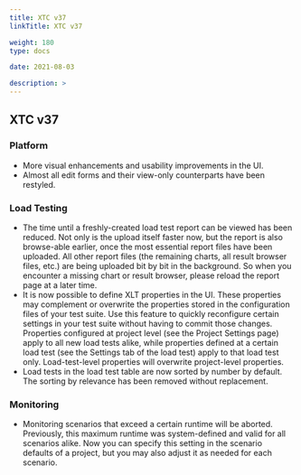 ```yaml
---
title: XTC v37
linkTitle: XTC v37

weight: 180
type: docs

date: 2021-08-03

description: >
---
```


## XTC v37


### Platform
- More visual enhancements and usability improvements in the UI.
- Almost all edit forms and their view-only counterparts have been restyled.

### Load Testing
- The time until a freshly-created load test report can be viewed has been reduced. Not only is the upload itself faster now, but the report is also browse-able earlier, once the most essential report files have been uploaded. All other report files (the remaining charts, all result browser files, etc.) are being uploaded bit by bit in the background. So when you encounter a missing chart or result browser, please reload the report page at a later time.
- It is now possible to define XLT properties in the UI. These properties may complement or overwrite the properties stored in the configuration files of your test suite. Use this feature to quickly reconfigure certain settings in your test suite without having to commit those changes.
Properties configured at project level (see the Project Settings page) apply to all new load tests alike, while properties defined at a certain load test (see the Settings tab of the load test) apply to that load test only. Load-test-level properties will overwrite project-level properties.
- Load tests in the load test table are now sorted by number by default. The sorting by relevance has been removed without replacement.

### Monitoring
- Monitoring scenarios that exceed a certain runtime will be aborted. Previously, this maximum runtime was system-defined and valid for all scenarios alike. Now you can specify this setting in the scenario defaults of a project, but you may also adjust it as needed for each scenario.
